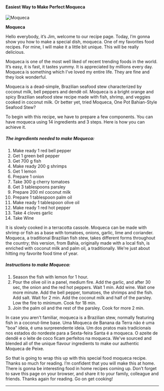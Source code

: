             

#### Easiest Way to Make Perfect Moqueca

![Moqueca](https://img-global.cpcdn.com/recipes/8be9c2848d1e76da/751x532cq70/moqueca-recipe-main-photo.jpg)

**Moqueca**

Hello everybody, it’s Jim, welcome to our recipe page. Today, I’m gonna show you how to make a special dish, moqueca. One of my favorites food recipes. For mine, I will make it a little bit unique. This will be really delicious.

Moqueca is one of the most well liked of recent trending foods in the world. It’s easy, it is fast, it tastes yummy. It is appreciated by millions every day. Moqueca is something which I’ve loved my entire life. They are fine and they look wonderful.

Moqueca is a dead-simple, Brazilian seafood stew characterized by coconut milk, bell peppers and dendê oil. Moqueca is a bright orange and spicy Brazilian seafood stew recipe made with fish, shrimp, and veggies cooked in coconut milk. Or better yet, tried Moqueca, One Pot Bahian-Style Seafood Stew?

To begin with this recipe, we have to prepare a few components. You can have moqueca using 14 ingredients and 3 steps. Here is how you can achieve it.

##### The ingredients needed to make Moqueca:

1.  Make ready 1 red bell pepper
2.  Get 1 green bell pepper
3.  Get 700 g fish
4.  Make ready 200 g shrimps
5.  Get 1 lemon
6.  Prepare 1 onion
7.  Take 300 g cherry tomatoes
8.  Get 3 tablespoons parsley
9.  Prepare 200 ml coconut milk
10.  Prepare 1 tablespoon palm oil
11.  Make ready 1 tablespoon olive oil
12.  Make ready 1 red hot pepper
13.  Take 4 cloves garlic
14.  Take Wine

It is slowly cooked in a terracotta cassole. Moqueca can be made with shrimp or fish as a base with tomatoes, onions, garlic, lime and coriander. Moqueca, a traditional Brazilian fish stew, takes different forms throughout the country; this version, from Bahia, originally made with a local fish, is enriched with coconut milk and palm oil, a traditionally. We're just about hitting my favorite food time of year.

##### Instructions to make Moqueca:

1.  Season the fish with lemon for 1 hour.
2.  Pour the olive oil in a panel, medium fire. Add the garlic, and after 30 sec, the onion and the red hot peppers. Wait 1 min. Add wine. Wait one more minute. Add the bell pepper, tomatoes, the shrimps and the fish. Add salt. Wait for 2 min. Add the coconut milk and half of the parsley. Low the fire to minimum. Cook for 18 min.
3.  Join the palm oil and the rest of the parsley. Cook for more 2 min.

In case you aren't familiar, moqueca is a Brazilian stew, normally featuring fish in a coconut-lime base. Uma Moqueca de Banana da Terra não é uma "boa" ideia, é uma surpreendente ideia. Um dos pratos mais tradicionais nos estados do nordeste para a Sexta-feira Santa é a moqueca. O azeite de dendê e o leite de coco ficam perfeitos na moqueca. We've sourced and blended all of the unique flavour ingredients to make our authentic Moqueca de Peixe.

So that is going to wrap this up with this special food moqueca recipe. Thanks so much for reading. I’m confident that you will make this at home. There is gonna be interesting food in home recipes coming up. Don’t forget to save this page on your browser, and share it to your family, colleague and friends. Thanks again for reading. Go on get cooking!

* * *